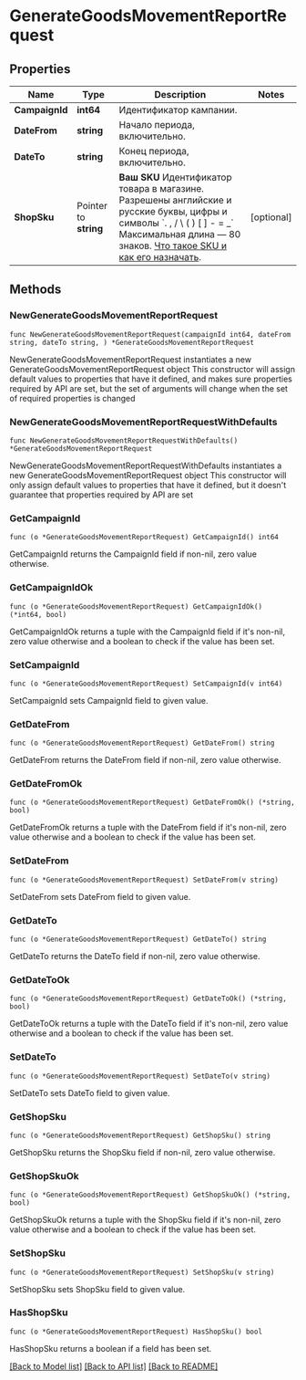 # GenerateGoodsMovementReportRequest

## Properties

Name | Type | Description | Notes
------------ | ------------- | ------------- | -------------
**CampaignId** | **int64** | Идентификатор кампании. | 
**DateFrom** | **string** | Начало периода, включительно. | 
**DateTo** | **string** | Конец периода, включительно. | 
**ShopSku** | Pointer to **string** |   **Ваш SKU**  Идентификатор товара в магазине. Разрешены английские и русские буквы, цифры и символы &#x60;. , / \\ ( ) [ ] - &#x3D; _&#x60;  Максимальная длина — 80 знаков.  [Что такое SKU и как его назначать](https://yandex.ru/support/marketplace/assortment/add/index.html#fields).  | [optional] 

## Methods

### NewGenerateGoodsMovementReportRequest

`func NewGenerateGoodsMovementReportRequest(campaignId int64, dateFrom string, dateTo string, ) *GenerateGoodsMovementReportRequest`

NewGenerateGoodsMovementReportRequest instantiates a new GenerateGoodsMovementReportRequest object
This constructor will assign default values to properties that have it defined,
and makes sure properties required by API are set, but the set of arguments
will change when the set of required properties is changed

### NewGenerateGoodsMovementReportRequestWithDefaults

`func NewGenerateGoodsMovementReportRequestWithDefaults() *GenerateGoodsMovementReportRequest`

NewGenerateGoodsMovementReportRequestWithDefaults instantiates a new GenerateGoodsMovementReportRequest object
This constructor will only assign default values to properties that have it defined,
but it doesn't guarantee that properties required by API are set

### GetCampaignId

`func (o *GenerateGoodsMovementReportRequest) GetCampaignId() int64`

GetCampaignId returns the CampaignId field if non-nil, zero value otherwise.

### GetCampaignIdOk

`func (o *GenerateGoodsMovementReportRequest) GetCampaignIdOk() (*int64, bool)`

GetCampaignIdOk returns a tuple with the CampaignId field if it's non-nil, zero value otherwise
and a boolean to check if the value has been set.

### SetCampaignId

`func (o *GenerateGoodsMovementReportRequest) SetCampaignId(v int64)`

SetCampaignId sets CampaignId field to given value.


### GetDateFrom

`func (o *GenerateGoodsMovementReportRequest) GetDateFrom() string`

GetDateFrom returns the DateFrom field if non-nil, zero value otherwise.

### GetDateFromOk

`func (o *GenerateGoodsMovementReportRequest) GetDateFromOk() (*string, bool)`

GetDateFromOk returns a tuple with the DateFrom field if it's non-nil, zero value otherwise
and a boolean to check if the value has been set.

### SetDateFrom

`func (o *GenerateGoodsMovementReportRequest) SetDateFrom(v string)`

SetDateFrom sets DateFrom field to given value.


### GetDateTo

`func (o *GenerateGoodsMovementReportRequest) GetDateTo() string`

GetDateTo returns the DateTo field if non-nil, zero value otherwise.

### GetDateToOk

`func (o *GenerateGoodsMovementReportRequest) GetDateToOk() (*string, bool)`

GetDateToOk returns a tuple with the DateTo field if it's non-nil, zero value otherwise
and a boolean to check if the value has been set.

### SetDateTo

`func (o *GenerateGoodsMovementReportRequest) SetDateTo(v string)`

SetDateTo sets DateTo field to given value.


### GetShopSku

`func (o *GenerateGoodsMovementReportRequest) GetShopSku() string`

GetShopSku returns the ShopSku field if non-nil, zero value otherwise.

### GetShopSkuOk

`func (o *GenerateGoodsMovementReportRequest) GetShopSkuOk() (*string, bool)`

GetShopSkuOk returns a tuple with the ShopSku field if it's non-nil, zero value otherwise
and a boolean to check if the value has been set.

### SetShopSku

`func (o *GenerateGoodsMovementReportRequest) SetShopSku(v string)`

SetShopSku sets ShopSku field to given value.

### HasShopSku

`func (o *GenerateGoodsMovementReportRequest) HasShopSku() bool`

HasShopSku returns a boolean if a field has been set.


[[Back to Model list]](../README.md#documentation-for-models) [[Back to API list]](../README.md#documentation-for-api-endpoints) [[Back to README]](../README.md)


